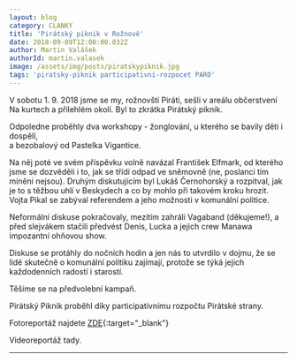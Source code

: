 ```yaml
---
layout: blog
category: CLANKY
title: 'Pirátský piknik v Rožnově'
date: 2018-09-09T12:00:00.032Z
author: Martin Valášek
authorId: martin.valasek
image: /assets/img/posts/piratskypiknik.jpg
tags: 'piratsky-piknik participativni-rozpocet PARO'
---
```

V sobotu 1. 9. 2018 jsme se my, rožnovští Piráti, sešli v areálu občerstvení Na kurtech a přilehlém okolí. 
Byl to zkrátka Pirátský piknik. 

Odpoledne proběhly dva workshopy - žonglování, u kterého se bavily děti i dospělí,  
a bezobalový od Pastelka Vigantice. 

Na něj poté ve svém příspěvku volně navázal František Elfmark, od kterého jsme se 
dozvěděli i to, jak se třídí odpad ve sněmovně (ne, poslanci tím míněni nejsou). 
Druhým diskutujícím byl Lukáš Černohorský a rozpitval, jak je to s těžbou uhlí v Beskydech a co by mohlo při 
takovém kroku hrozit. Vojta Pikal se zabýval referendem a jeho možnosti v komunální politice. 

Neformální diskuse pokračovaly, mezitím zahráli Vagaband (děkujeme!), a před slejvákem stačili předvést Denis, 
Lucka a jejich crew Manawa impozantní ohňovou show. 

Diskuse se protáhly do nočních hodin a jen nás to utvrdilo v dojmu, 
že se lidé skutečně o komunální politiku zajímají, protože se týká jejich každodenních radostí i starostí. 

Těšíme se na předvolební kampaň.

Pirátský Piknik proběhl díky participativnímu rozpočtu Pirátské strany.

Fotoreportáž najdete [ZDE](https://www.facebook.com/media/set/?set=a.1843691979085287&type=1&l=0cfa0a599a){:target="_blank"}

Videoreportáž tady.

- - -
